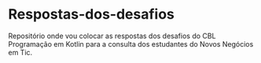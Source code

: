 # Respostas-dos-desafios
Repositório onde vou colocar as respostas dos desafios do CBL Programação em Kotlin para a consulta dos estudantes do Novos Negócios em Tic.
